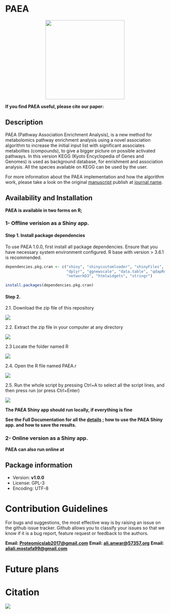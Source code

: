 # PAEA

<p align="center">
  <img width="250" height="250" src="https://github.com/AliYoussef96/PEAA/blob/main/logos/paealogo.png">
</p>


**If you find PAEA useful, please cite our paper:**


## Description

PAEA (Pathway Association Enrichment Analysis), is a new method for metabolomics pathway enrichment analysis using a novel association algorithm to increase the initial input list with significant associates metabolites (compounds), to give a bigger picture on possible activated pathways. In this version KEGG (Kyoto Encyclopedia of Genes and Genomes) is used as background database, for enrishment and association analysis. All the species available on KEGG can be used by the user.

For more information about the PAEA implementation and how the algorithm work, please take a look on the original [manuscript]() publish at [journal name]().

## Availability and Installation 


**PAEA is available in two forms on R;**

### 1- Offline verision as a Shiny app.

#### Step 1. Install package dependencies 

To use PAEA 1.0.0, first install all package dependencies. Ensure that you have necessary system environment configured. R base with version > 3.6.1 is recommended.

```R
dependencies.pkg.cran <- c("shiny", "shinycustomloader", "shinyFiles", "rhandsontable", "shinythemes", "shinyjs", "ggplot2" , 
                           "dplyr", "ggnewscale", "data.table", "qdapRegex", "VennDiagram" , "reshape2", "igraph",
                           "networkD3", "htmlwidgets", "stringr")

install.packages(dependencies.pkg.cran)

```
#### Step 2. 

2.1. Download the zip file of this repository 

![](https://github.com/AliYoussef96/PAEA/blob/main/for_installation/1.jpg)

2.2. Extract the zip file in your computer at any directory

![](https://github.com/AliYoussef96/PAEA/blob/main/for_installation/2.jpg)

2.3 Locate the folder named R 

![](https://github.com/AliYoussef96/PAEA/blob/main/for_installation/3.jpg)

2.4. Open the R file named PAEA.r

![](https://github.com/AliYoussef96/PAEA/blob/main/for_installation/4.jpg)

2.5. Run the whole script by pressing Ctrl+A to select all the script lines, and then press run (or press Ctrl+Enter)

![](https://github.com/AliYoussef96/PAEA/blob/main/for_installation/5.jpg)

**The PAEA Shiny app should run locally, if everything is fine**

**See the Full Documentation for all the [details]() ; how to use the PAEA Shiny app. and how to save the results.**

### 2-	Online version as a Shiny app.

**PAEA can also run online at**

## Package information

- Version: **v1.0.0**
- License: GPL-3
- Encoding: UTF-8


# Contribution Guidelines

For bugs and suggestions, the most effective way is by raising an issue on the github issue tracker. Github allows you to classify your issues so that we know if it is a bug report, feature request or feedback to the authors.

**Email: Proteomicslab2017@gmail.com**
**Email: ali.anwar@57357.org**
**Email: aliali.mostafa99@gmail.com**

# Future plans

# Citation

![](https://www.57357.org/app/uploads/2019/12/logo-2.png)
